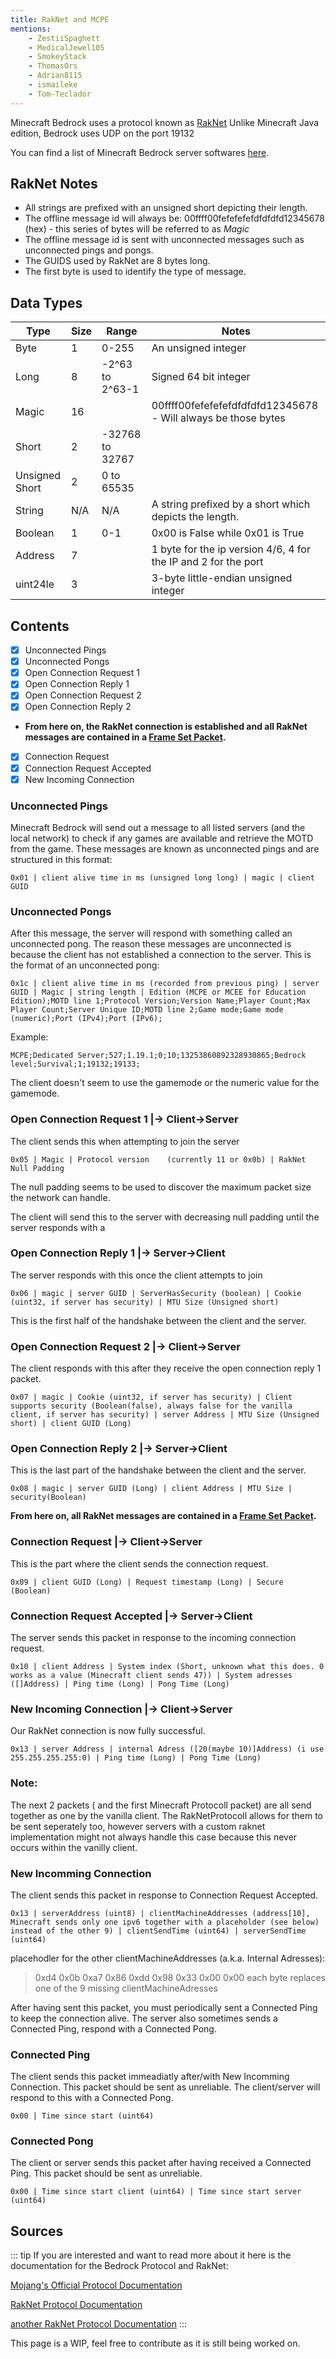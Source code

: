 ```yaml
---
title: RakNet and MCPE
mentions:
    - ZestiiSpaghett
    - MedicalJewel105
    - SmokeyStack
    - ThomasOrs
    - Adrian8115
    - ismaileke
    - Tom-Teclador
---
```


Minecraft Bedrock uses a protocol known as [RakNet](http://www.jenkinssoftware.com/)
Unlike Minecraft Java edition, Bedrock uses UDP on the port 19132

You can find a list of Minecraft Bedrock server softwares [here](/servers/server-software#active-software).

## RakNet Notes

-   All strings are prefixed with an unsigned short depicting their length.
-   The offline message id will always be: 00ffff00fefefefefdfdfdfd12345678 (hex) - this series of bytes will be referred to as *Magic*
-   The offline message id is sent with unconnected messages such as unconnected pings and pongs.
-   The GUIDS used by RakNet are 8 bytes long.
-   The first byte is used to identify the type of message.

## Data Types

| Type           | Size | Range           | Notes                                                          |
| -------------- | ---- | --------------- | -------------------------------------------------------------- |
| Byte           | 1    | 0-255           | An unsigned integer                                            |
| Long           | 8    | -2^63 to 2^63-1 | Signed 64 bit integer                                          |
| Magic          | 16   |                 | 00ffff00fefefefefdfdfdfd12345678 - Will always be those bytes  |
| Short          | 2    | -32768 to 32767 |                                                                |
| Unsigned Short | 2    | 0 to 65535      |                                                                |
| String         | N/A  | N/A             | A string prefixed by a short which depicts the length.         |
| Boolean        | 1    | 0-1             | 0x00 is False while 0x01 is True                               |
| Address        | 7    |                 | 1 byte for the ip version 4/6, 4 for the IP and 2 for the port |
| uint24le       | 3    |                 | 3-byte little-endian unsigned integer                          |

## Contents

<Checklist>

-   [x] Unconnected Pings
-   [x] Unconnected Pongs
-   [x] Open Connection Request 1
-   [x] Open Connection Reply 1
-   [x] Open Connection Request 2
-   [x] Open Connection Reply 2
- **From here on, the RakNet connection is established and all RakNet messages are contained in a [Frame Set Packet](https://wiki.vg/Raknet_Protocol#Frame_Set_Packet).**
-   [x] Connection Request
-   [x] Connection Request Accepted
-   [x] New Incoming Connection

</Checklist>

### Unconnected Pings

Minecraft Bedrock will send out a message to all listed servers (and the local network) to check if any games are available and retrieve the MOTD from the game. These messages are known as unconnected pings and are structured in this format:

`0x01 | client alive time in ms (unsigned long long) | magic | client GUID`

### Unconnected Pongs

After this message, the server will respond with something called an unconnected pong. The reason these messages are unconnected is because the client has not established a connection to the server. This is the format of an unconnected pong:

`0x1c | client alive time in ms (recorded from previous ping) | server GUID | Magic | string length | Edition (MCPE or MCEE for Education Edition);MOTD line 1;Protocol Version;Version Name;Player Count;Max Player Count;Server Unique ID;MOTD line 2;Game mode;Game mode (numeric);Port (IPv4);Port (IPv6);`

Example:

`MCPE;Dedicated Server;527;1.19.1;0;10;13253860892328930865;Bedrock level;Survival;1;19132;19133;`

The client doesn't seem to use the gamemode or the numeric value for the gamemode.


### Open Connection Request 1        |→ Client→Server

The client sends this when attempting to join the server

`0x05 | Magic | Protocol version	(currently 11 or 0x0b) | RakNet Null Padding`

The null padding seems to be used to discover the maximum packet size the network can handle.

The client will send this to the server with decreasing null padding until the server responds with a

### Open Connection Reply 1        |→ Server→Client

The server responds with this once the client attempts to join

`0x06 | magic | server GUID | ServerHasSecurity (boolean) | Cookie (uint32, if server has security) | MTU Size (Unsigned short)`

This is the first half of the handshake between the client and the server.

### Open Connection Request 2        |→ Client→Server

The client responds with this after they receive the open connection reply 1 packet.

`0x07 | magic | Cookie (uint32, if server has security) | Client supports security (Boolean(false), always false for the vanilla client, if server has security) | server Address | MTU Size (Unsigned short) | client GUID (Long)`

### Open Connection Reply 2        |→ Server→Client

This is the last part of the handshake between the client and the server.

`0x08 | magic | server GUID (Long) | client Address | MTU Size | security(Boolean)`

**From here on, all RakNet messages are contained in a [Frame Set Packet](https://wiki.vg/Raknet_Protocol#Frame_Set_Packet).**

### Connection Request        |→ Client→Server

This is the part where the client sends the connection request.

`0x09 | client GUID (Long) | Request timestamp (Long) | Secure (Boolean)`

### Connection Request Accepted        |→ Server→Client

The server sends this packet in response to the incoming connection request.
 
 `0x10 | client Address | System index (Short, unknown what this does. 0 works as a value (Minecraft client sends 47)) | System adresses ([]Address) | Ping time (Long) | Pong Time (Long)`

### New Incoming Connection        |→ Client→Server

Our RakNet connection is now fully successful.

`0x13 | server Address | internal Adress ([20(maybe 10)]Address) (i use 255.255.255.255:0) | Ping time (Long) | Pong Time (Long)`


### Note:
The next 2 packets ( and the first Minecraft Protocoll packet) are all send together as one by the vanilla client.
The RakNetProtocoll allows for them to be sent seperately too, 
however servers with a custom raknet implementation might not always handle this case 
because this never occurs within the vanilly client.

### New Incomming Connection

The client sends this packet in response to Connection Request Accepted.
 
 `0x13 | serverAddress (uint8) | clientMachineAddresses (address[10], Minecraft sends only one ipv6 together with a placeholder (see below) instead of the other 9) | clientSendTime (uint64) | serverSendTime (uint64)`

 placehodler for the other clientMachineAddresses (a.k.a. Internal Adresses):

 > 0xd4 0x0b 0xa7 0x86 0xdd 0x98 0x33 0x00 0x00
 each byte replaces one of the 9 missing clientMachineAdresses

After having sent this packet,
you must periodically sent a Connected Ping to keep the connection alive.
The server also sometimes sends a Connected Ping, respond with a Connected Pong.

### Connected Ping

The client sends this packet immeadiatly after/with New Incomming Connection.
This packet should be sent as unreliable.
The client/server will respond to this with a Connected Pong.

`0x00 | Time since start (uint64)`


### Connected Pong

The client or server sends this packet after having received a Connected Ping.
This packet should be sent as unreliable.

`0x00 | Time since start client (uint64) | Time since start server (uint64)`



## Sources
::: tip
If you are interested and want to read more about it here is the documentation for the Bedrock Protocol and RakNet:

[Mojang's Official Protocol Documentation](https://github.com/Mojang/bedrock-protocol-docs)

[RakNet Protocol Documentation](https://wiki.vg/Raknet_Protocol)

[another RakNet Protocol Documentation](https://github.com/vp817/RakNetProtocolDoc)
:::

This page is a WIP, feel free to contribute as it is still being worked on.
